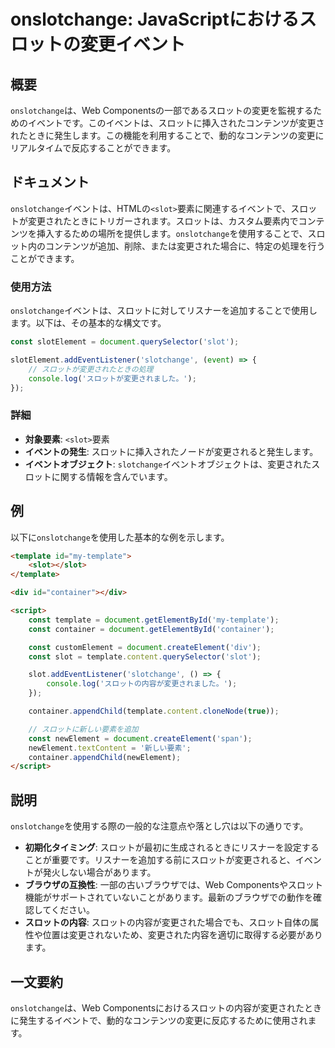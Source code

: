 <!--
Meta Description: # onslotchange: JavaScriptにおけるスロットの変更イベント ## 概要 `onslotchange`は、Web Componentsの一部であるスロットの変更を監視するためのイベントです。このイベントは、スロットに挿入されたコンテンツが変更されたときに発生します。この機能を利...
Meta Keywords: onslotchange, slot, template, const, document
-->

# onslotchange: JavaScriptにおけるスロットの変更イベント

## 概要
`onslotchange`は、Web Componentsの一部であるスロットの変更を監視するためのイベントです。このイベントは、スロットに挿入されたコンテンツが変更されたときに発生します。この機能を利用することで、動的なコンテンツの変更にリアルタイムで反応することができます。

## ドキュメント
`onslotchange`イベントは、HTMLの`<slot>`要素に関連するイベントで、スロットが変更されたときにトリガーされます。スロットは、カスタム要素内でコンテンツを挿入するための場所を提供します。`onslotchange`を使用することで、スロット内のコンテンツが追加、削除、または変更された場合に、特定の処理を行うことができます。

### 使用方法
`onslotchange`イベントは、スロットに対してリスナーを追加することで使用します。以下は、その基本的な構文です。

```javascript
const slotElement = document.querySelector('slot');

slotElement.addEventListener('slotchange', (event) => {
    // スロットが変更されたときの処理
    console.log('スロットが変更されました。');
});
```

### 詳細
- **対象要素**: `<slot>`要素
- **イベントの発生**: スロットに挿入されたノードが変更されると発生します。
- **イベントオブジェクト**: `slotchange`イベントオブジェクトは、変更されたスロットに関する情報を含んでいます。

## 例
以下に`onslotchange`を使用した基本的な例を示します。

```html
<template id="my-template">
    <slot></slot>
</template>

<div id="container"></div>

<script>
    const template = document.getElementById('my-template');
    const container = document.getElementById('container');

    const customElement = document.createElement('div');
    const slot = template.content.querySelector('slot');

    slot.addEventListener('slotchange', () => {
        console.log('スロットの内容が変更されました。');
    });

    container.appendChild(template.content.cloneNode(true));

    // スロットに新しい要素を追加
    const newElement = document.createElement('span');
    newElement.textContent = '新しい要素';
    container.appendChild(newElement);
</script>
```

## 説明
`onslotchange`を使用する際の一般的な注意点や落とし穴は以下の通りです。

- **初期化タイミング**: スロットが最初に生成されるときにリスナーを設定することが重要です。リスナーを追加する前にスロットが変更されると、イベントが発火しない場合があります。
- **ブラウザの互換性**: 一部の古いブラウザでは、Web Componentsやスロット機能がサポートされていないことがあります。最新のブラウザでの動作を確認してください。
- **スロットの内容**: スロットの内容が変更された場合でも、スロット自体の属性や位置は変更されないため、変更された内容を適切に取得する必要があります。

## 一文要約
`onslotchange`は、Web Componentsにおけるスロットの内容が変更されたときに発生するイベントで、動的なコンテンツの変更に反応するために使用されます。